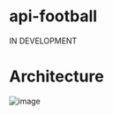 # api-football
IN DEVELOPMENT

# Architecture
![image](https://github.com/user-attachments/assets/a26cf5ff-6255-40b8-8bdf-f7696a958acb)

